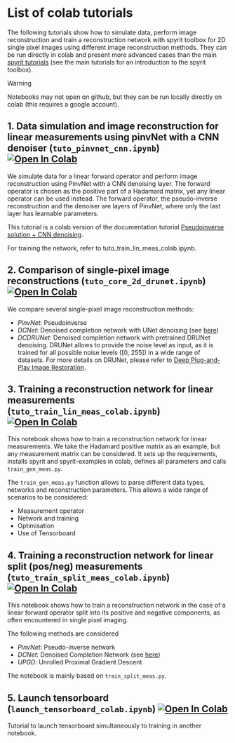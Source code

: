 # List of colab tutorials
The following tutorials show how to simulate data, perform image reconstruction and train a reconstruction network with spyrit toolbox for 2D single pixel images using different image reconstruction methods. They can be run directly in colab and present more advanced cases than the main [spyrit tutorials](https://spyrit.readthedocs.io/en/latest/gallery/index.html) (see the main tutorials for an introduction to the spyrit toolbox).

> [!WARNING]
> Notebooks may not open on github, but they can be run locally directly on colab (this requires a google account).

## 1. Data simulation and image reconstruction for linear measurements using pinvNet with a CNN denoiser (`tuto_pinvnet_cnn.ipynb`) [![Open In Colab](https://colab.research.google.com/assets/colab-badge.svg)](https://colab.research.google.com/github/openspyrit/spyrit-examples/blob/master/tutorial/tuto_pinvnet_cnn.ipynb)     

We simulate data for a linear forward operator and perform image reconstruction using PinvNet with a CNN denoising layer. The forward operator is chosen as the positive part of a Hadamard matrix, yet any linear operator can be used instead. The forward operator, the pseudo-inverse reconstruction and the denoiser are layers of PinvNet, where only the last layer has learnable parameters. 

This tutorial is a colab version of the documentation tutorial [Pseudoinverse solution + CNN denoising](https://spyrit.readthedocs.io/en/master/gallery/tuto_pseudoinverse_cnn_linear.html#sphx-glr-gallery-tuto-pseudoinverse-cnn-linear-py). 

For training the network, refer to tuto_train_lin_meas_colab.ipynb.

## 2. Comparison of single-pixel image reconstructions (`tuto_core_2d_drunet.ipynb`) [![Open In Colab](https://colab.research.google.com/assets/colab-badge.svg)](https://colab.research.google.com/github/openspyrit/spyrit-examples/blob/master/tutorial/tuto_core_2d_drunet.ipynb)     

We compare several single-pixel image reconstruction methods: 
- *PinvNet*: Pseudoinverse
- *DCNet*: Denoised completion network with UNet denoising (see [ here](https://doi.org/10.1364/OE.424228))
- *DCDRUNet*: Denoised completion network with pretrained DRUNet denoising. DRUNet allows to provide the noise level as input, as it is trained for all possible noise levels ([0, 255]) in a wide range of datasets. For more details on DRUNet, please refer to [Deep Plug-and-Play Image Restoration](https://github.com/cszn/DPIR). 

## 3. Training a reconstruction network for linear measurements (`tuto_train_lin_meas_colab.ipynb`) [![Open In Colab](https://colab.research.google.com/assets/colab-badge.svg)](https://colab.research.google.com/github/openspyrit/spyrit-examples/blob/master/tutorial/tuto_train_lin_meas_colab.ipynb)

This notebook shows how to train a reconstruction network for linear measurements. We take the Hadamard positive matrix as an example, but any measurement matrix can be considered. It sets up the requirements, installs spyrit and spyrit-examples in colab, defines all parameters and calls `train_gen_meas.py`. 

The `train_gen_meas.py` function allows to parse different data types, networks and reconstruction parameters. This allows a wide range of scenarios to be considered:
- Measurement operator
- Network and training
- Optimisation
- Use of Tensorboard

## 4. Training a reconstruction network for linear split (pos/neg) measurements (`tuto_train_split_meas_colab.ipynb`) [![Open In Colab](https://colab.research.google.com/assets/colab-badge.svg)](https://colab.research.google.com/github/openspyrit/spyrit-examples/blob/master/tutorial/tuto_train_split_meas_colab.ipynb)

This notebook shows how to train a reconstruction network in the case of a linear forward operator split into its positive and negative components, as often encountered in single pixel imaging.

The following methods are considered
- *PinvNet*: Pseudo-inverse network
- *DCNet*: Denoised Completion Network (see [here](https://doi.org/10.1364/OE.424228))
- *UPGD*: Unrolled Proximal Gradient Descent

The notebook is mainly based on `train_split_meas.py`.

## 5. Launch tensorboard (`launch_tensorboard_colab.ipynb`) [![Open In Colab](https://colab.research.google.com/assets/colab-badge.svg)](https://colab.research.google.com/github/openspyrit/spyrit-examples/blob/master/tutorial/launch_tensorboard_colab.ipynb)
Tutorial to launch tensorboard simultaneously to training in another notebook. 

